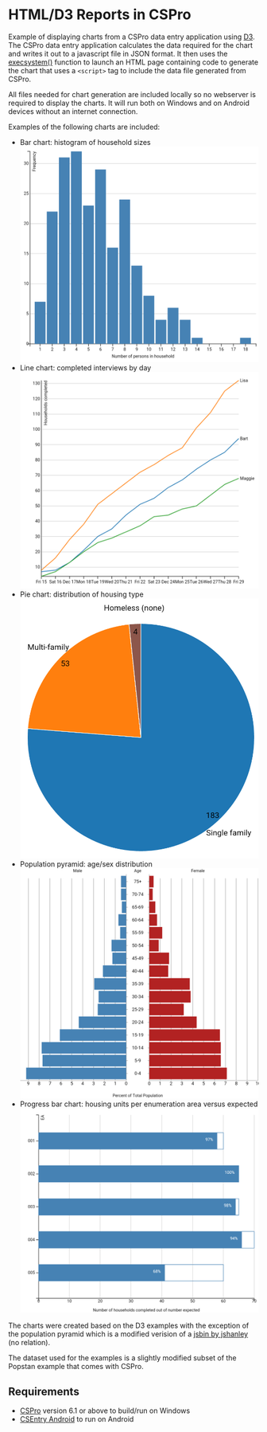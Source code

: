 HTML/D3 Reports in CSPro
========================

Example of displaying charts from a CSPro data entry application using [D3](http://d3js.org/).
The CSPro data entry application calculates the data required for the chart and writes it out to a javascript file in JSON format. It then uses the [execsystem()](http://www.csprousers.org/help/html/execsystem_function_(android).htm) function to launch an HTML page containing code to generate the chart that uses a `<script>` tag to include the data file generated from CSPro.

All files needed for chart generation are included locally so no webserver is required to display the charts. It will run both on Windows and on Android devices without an internet connection.

Examples of the following charts are included:

* Bar chart: histogram of household sizes
![household-size](screenshots/household-size.png)
* Line chart: completed interviews by day
![completion-by-day](screenshots/completion-by-day.png)
* Pie chart: distribution of housing type
![housing-type](screenshots/housing-type.png)
* Population pyramid: age/sex distribution
![pop-pyramid](screenshots/pop-pyramid.png)
* Progress bar chart: housing units per enumeration area versus expected
![counts-vs-expected](screenshots/counts-vs-expected.png)

The charts were created based on the D3 examples with the exception of the population pyramid which is a modified verision of a [jsbin by jshanley](http://jsbin.com/jalex/1/edit) (no relation).

The dataset used for the examples is a slightly modified subset of the Popstan example that comes with CSPro.

Requirements
------------
* [CSPro](http:/www.census.gov/population/international/software/cspro/) version 6.1 or above to build/run on Windows
* [CSEntry Android](https://play.google.com/store/apps/details?id=gov.census.cspro.csentry) to run on Android
